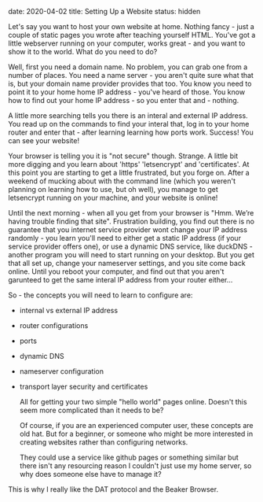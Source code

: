 date: 2020-04-02
title: Setting Up a Website
status: hidden

  Let's say you want to host your own website at home. Nothing fancy - just a couple of static pages you wrote after teaching yourself HTML. You've got a little webserver running on your computer, works great - and you want to show it to the world. What do you need to do?

  Well, first you need a domain name. No problem, you can grab one from a number of places. You need a name server - you aren't quite sure what that is, but your domain name provider provides that too. You know you need to point it to your home home IP address - you've heard of those. You know how to find out your home IP address - so you enter that and - nothing.

  A little more searching tells you there is an interal and external IP address. You read up on the commands to find your interal that, log in to your home router and enter that - after learning learning how ports work. Success! You can see your website!

  Your browser is telling you it is "not secure" though. Strange. A little bit more digging and you learn about 'https' 'letsencrypt' and 'certificates'. At this point you are starting to get a little frustrated, but you forge on. After a weekend of mucking about with the command line (which you weren't planning on learning how to use, but oh well), you manage to get letsencrypt running on your  machine, and your website is online!

  Until the next morning - when all you get from your browser is "Hmm. We’re having trouble finding that site". Frustration building, you find out there is no guarantee that you internet service provider wont  change your IP address randomly - you learn you'll need to either get a static IP address (if your service provider offers one), or use a dynamic DNS service, like duckDNS -  another program you will need to start running on your desktop. But you get that all set up, change your nameserver settings, and you site come back online. Until you reboot your computer, and find out that you aren't garunteed to get the same interal IP address from your router either...

So - the concepts you will need to learn to configure are:
- internal vs external IP address
- router configurations
- ports
- dynamic DNS
- nameserver configuration
- transport layer security and certificates


  All for getting your two simple "hello world" pages online. Doesn't this seem more complicated than it needs to be?

  Of course, if you are an experienced computer user, these concepts are old hat. But for a beginner, or someone who might be more interested in creating websites rather than configuring networks.

  They could use a service like github pages or something similar but there isn't any resourcing reason I couldn't just use my home server, so why does someone else have to manage it?

This is why I really like the DAT protocol and the  Beaker Browser.
